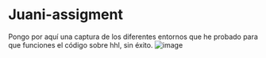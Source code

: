 # Juani-assigment
Pongo por aquí una captura de los diferentes entornos que he probado para que funciones el código sobre hhl, sin éxito.
![image](https://github.com/user-attachments/assets/30b2a0a4-0848-4689-83fc-0c93549f89cc)
